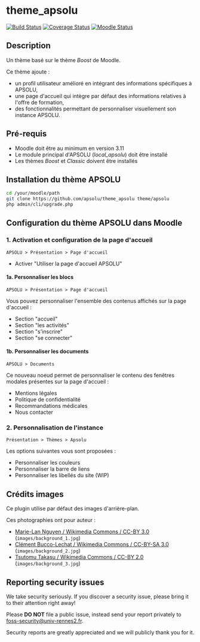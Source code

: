 # theme_apsolu

[![Build Status](https://github.com/apsolu/theme_apsolu/workflows/Moodle%20Plugin%20CI/badge.svg?branch=main)](https://github.com/apsolu/theme_apsolu/actions)
[![Coverage Status](https://coveralls.io/repos/github/apsolu/theme_apsolu/badge.svg?branch=main)](https://coveralls.io/github/apsolu/theme_apsolu?branch=main)
[![Moodle Status](https://img.shields.io/badge/moodle-5.0-blue)](https://moodle.org)

## Description

Un thème basé sur le thème *Boost* de Moodle.

Ce thème ajoute :
* un profil utilisateur amélioré en intégrant des informations spécifiques à APSOLU,
* une page d'accueil qui intègre par défaut des informations relatives à l'offre de formation,
* des fonctionnalités permettant de personnaliser visuellement son instance APSOLU.

## Pré-requis
* Moodle doit être au minimum en version 3.11
* Le module principal d'APSOLU (*local_apsolu*) doit être installé
* Les thèmes *Boost* et *Classic* doivent être installés

## Installation du thème APSOLU

```bash
cd /your/moodle/path
git clone https://github.com/apsolu/theme_apsolu theme/apsolu
php admin/cli/upgrade.php
```

## Configuration du thème APSOLU dans Moodle
### 1. Activation et configuration de la page d'accueil

`APSOLU > Présentation > Page d'accueil`
* Activer "Utiliser la page d'accueil APSOLU"

#### 1a. Personnaliser les blocs

`APSOLU > Présentation > Page d'accueil`

Vous pouvez personnaliser l'ensemble des contenus affichés sur la page d'accueil :
* Section "accueil"
* Section "les activités"
* Section "s'inscrire"
* Section "se connecter"

#### 1b. Personnaliser les documents

`APSOLU > Documents`

Ce nouveau noeud permet de personnaliser le contenu des fenêtres modales présentes sur la page d'accueil :
* Mentions légales
* Politique de confidentialité
* Recommandations médicales
* Nous contacter

### 2. Personnalisation de l'instance
`Présentation > Thèmes > Apsolu`

Les options suivantes vous sont proposées :
* Personnaliser les couleurs
* Personnaliser la barre de liens
* Personnaliser les libellés du site (WIP)

## Crédits images
Ce plugin utilise par défaut des images d'arrière-plan.

Ces photographies ont pour auteur :
- [Marie-Lan Nguyen / Wikimedia Commons / CC-BY 3.0](https://commons.wikimedia.org/wiki/File:Kovalev_v_Szilagyi_2013_Fencing_WCH_SMS-IN_t194135.jpg) (`images/background_1.jpg`)
- [Clément Bucco-Lechat / Wikimedia Commons / CC-BY-SA 3.0](https://commons.wikimedia.org/wiki/File:USO-Sale_Sharks_-_20131205_-_Ballon_flottant.jpg) (`images/background_2.jpg`)
- [Tsutomu Takasu / Wikimedia Commons / CC-BY 2.0](https://commons.wikimedia.org/wiki/File:Flickr_-_tpower1978_-_Aeon_Cup_%282%29.jpg) (`images/background_3.jpg`)


## Reporting security issues

We take security seriously. If you discover a security issue, please bring it
to their attention right away!

Please **DO NOT** file a public issue, instead send your report privately to
[foss-security@univ-rennes2.fr](mailto:foss-security@univ-rennes2.fr).

Security reports are greatly appreciated and we will publicly thank you for it.
